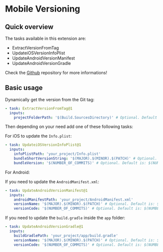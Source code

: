 # Mobile Versioning

## Quick overview

The tasks available in this extension are:

- ExtractVersionFromTag
- UpdateiOSVersionInfoPlist
- UpdateAndroidVersionManifest
- UpdateAndroidVersionGradle

Check the [Github](https://github.com/damienaicheh/azure-devops-mobile-versioning) repository for more informations!

## Basic usage

Dynamically get the version from the Git tag:

```yml
- task: ExtractVersionFromTag@1
  inputs:
    projectFolderPath: '$(Build.SourcesDirectory)' # Optional. Default is: $(Build.SourcesDirectory)
```

Then depending on your need add one of these following tasks:

For iOS to update the `Info.plist`:

```yaml
- task: UpdateiOSVersionInfoPlist@1
  inputs:
    infoPlistPath: 'your_project/Info.plist'
    bundleShortVersionString: '$(MAJOR).$(MINOR).$(PATCH)' # Optional. Default is: $(MAJOR).$(MINOR).$(PATCH)
    bundleVersion: '$(NUMBER_OF_COMMITS)' # Optional. Default is: $(NUMBER_OF_COMMITS)
```

For Android:

If you need to update the `AndroidManifest.xml`:

```yaml
- task: UpdateAndroidVersionManifest@1
  inputs:
    androidManifestPath: 'your_project/AndroidManifest.xml'
    versionName: '$(MAJOR).$(MINOR).$(PATCH)' # Optional. Default is: $(MAJOR).$(MINOR).$(PATCH)
    versionCode: '$(NUMBER_OF_COMMITS)' # Optional. Default is: $(NUMBER_OF_COMMITS)
```

If you need to update the `build.gradle` inside the `app` folder:

```yaml
- task: UpdateAndroidVersionGradle@1
  inputs:
    buildGradlePath: 'your_project/app/build.gradle'
    versionName: '$(MAJOR).$(MINOR).$(PATCH)' # Optional. Default is: $(MAJOR).$(MINOR).$(PATCH)
    versionCode: '$(NUMBER_OF_COMMITS)' # Optional. Default is: $(NUMBER_OF_COMMITS)
```